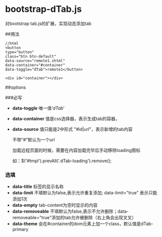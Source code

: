 # bootstrap-dTab.js
对bootstrap tab.js的扩展，实现动态添加tab 

##用法

    //html
    <button 
    type="button" 
    class="btn btn-default" 
    data-source="remote1.shtml" 
    data-container="#container" 
    data-toggle="dTab">remote1</button>

    <div id="container"></div>
  
##options

###必写

+ __data-toggle__ 唯一值‘_dTab_’
+ __data-container__ 值是css选择器，表示生成tab的容器，
+ __data-source__ 值只能是2中形式 "#id|url"，表示新增的tab内容

    不带“#”默认为一个url

    加载远程页面的时候，需要在内容加载完毕后手动移除loading图标

    如：$('#tmpl').prevAll('.dTab-loading').remove();

### 选填

 * __data-title__                       标签的显示名称
 * __data-limit__                       不填默认为false,表示允许重复添加; data-limit="true" 表示只能添加1次
 * __data-empty__                       tab-content为空时显示的内容
 * __data-removeable__                  不填默认为false,表示不允许删除；data-removeable="true"添加的tab允许被删除（右上角会出现叉叉）
 * __data-theme__     会在#container的dom元素上加一个class，默认值是dTab-primary

